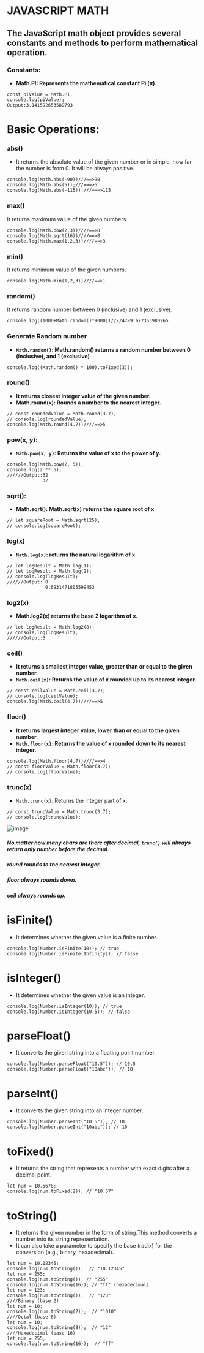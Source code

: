 # JAVASCRIPT MATH
## The JavaScript math object provides several constants and methods to perform mathematical operation. 
### Constants:
- **Math.PI: Represents the mathematical constant Pi (π).**
```
const piValue = Math.PI;
console.log(piValue);
Output:3.141592653589793
```
# Basic Operations:
### abs()
- It returns the absolute value of the given number or in simple, how far the number is from 0. It will be always positive.
```
console.log(Math.abs(-90))///==>90
console.log(Math.abs(5));///===>5
console.log(Math.abs(-115));///===>115
```
### max()
It returns maximum value of the given numbers.
```
console.log(Math.pow(2,3))////==>8
console.log(Math.sqrt(16))////==>8
console.log(Math.max(1,2,3))////==>3

```
### min()
It returns minimum value of the given numbers.
```
console.log(Math.min(1,2,3))////==>1
```
### random()
It returns random number between 0 (inclusive) and 1 (exclusive).
```
console.log((1000+Math.random()*9000))////4789.677353980265
```
### Generate Random number
- **`Math.random()`: Math.random() returns a random number between 0 (inclusive), and 1 (exclusive)**
```
console.log((Math.random() * 100).toFixed(3));
```
### round()
- **It returns closest integer value of the given number.**
- **Math.round(x): Rounds a number to the nearest integer.**
```
// const roundedValue = Math.round(3.7);
// console.log(roundedValue);
console.log(Math.round(4.7))////==>5
```
### pow(x, y):
- **`Math.pow(x, y)`: Returns the value of x to the power of y.**
```
console.log(Math.pow(2, 5));
console.log(2 ** 5);
//////Output:32
             32
```
### sqrt():
- **Math.sqrt(): Math.sqrt(x) returns the square root of x**
```
// let squareRoot = Math.sqrt(25);
// console.log(squareRoot);
```
### log(x)
- **`Math.log(x)`: returns the natural logarithm of x.**
```
// let logResult = Math.log(1);
// let logResult = Math.log(2);
// console.log(logResult);
//////Output: 0
              0.6931471805599453
```
### log2(x)
- **Math.log2(x) returns the base 2 logarithm of x.**
```
// let logResult = Math.log2(8);
// console.log(logResult);
//////Output:3
```
### ceil()
- **It returns a smallest integer value, greater than or equal to the given number.**
- **`Math.ceil(x)`: Returns the value of x rounded up to its nearest integer.**
```
// const ceilValue = Math.ceil(3.7);
// console.log(ceilValue);
console.log(Math.ceil(4.7))////==>5
```
### floor()
- **It returns largest integer value, lower than or equal to the given number.**
- **`Math.floor(x)`: Returns the value of x rounded down to its nearest integer.**
```
console.log(Math.floor(4.7))////==>4
// const floorValue = Math.floor(3.7);
// console.log(floorValue);
```
### trunc(x)
- `Math.trunc(x)`: Returns the integer part of x:
```
// const truncValue = Math.trunc(3.7);
// console.log(truncValue);
```
![image](https://github.com/user-attachments/assets/fe834d47-2625-4b9d-b88a-6b5dfc20ef67)
##### No matter how many chars are there after decimal, `trunc()` will always return only number before the decimal.
##### round rounds to the nearest integer.
##### floor always rounds down.
##### ceil always rounds up.
# isFinite()
- It determines whether the given value is a finite number.
```
console.log(Number.isFinite(10)); // true
console.log(Number.isFinite(Infinity)); // false
```
# isInteger()
- It determines whether the given value is an integer.
```
console.log(Number.isInteger(10)); // true
console.log(Number.isInteger(10.5)); // false

```
# parseFloat()
- It converts the given string into a floating point number.
```
console.log(Number.parseFloat("10.5")); // 10.5
console.log(Number.parseFloat("10abc")); // 10
```
# parseInt()
- It converts the given string into an integer number.
```
console.log(Number.parseInt("10.5")); // 10
console.log(Number.parseInt("10abc")); // 10
```
# toFixed()
- It returns the string that represents a number with exact digits after a decimal point.
```
let num = 10.5678;
console.log(num.toFixed(2)); // "10.57"

```
# toString()
- It returns the given number in the form of string.This method converts a number into its string representation.
- It can also take a parameter to specify the base (radix) for the conversion (e.g., binary, hexadecimal).
```
let num = 10.12345;
console.log(num.toString());  // "10.12345"
let num = 255;
console.log(num.toString()); // "255"
console.log(num.toString(16)); // "ff" (hexadecimal)
let num = 123;
console.log(num.toString());  // "123"
////Binary (base 2)
let num = 10;
console.log(num.toString(2));  // "1010"
////Octal (base 8)
let num = 10;
console.log(num.toString(8));  // "12"
////Hexadecimal (base 16)
let num = 255;
console.log(num.toString(16));  // "ff"
```
